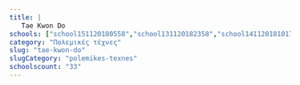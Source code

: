 ```yaml
---
title: |
   Tae Kwon Do
schools: ["school151120180558","school131120182358","school141120181017","school191120181910","school221120181715","school151120180446","school241120181534","school151120180544","school221120182300","school141120180320","school231120181032","school211120180905","school161120182358","school131120180403","school251120181953","school191120181046","school021220181505","school131120182246","school171120182300","school241120181827","school141120180544","school151120181953","school141120180208","","school131120180544","school261120182329","school191120180348","school131120180446","school271120180124","school191120181115","school021220181827","school151120180222","school021220181158"]
category: "Πολεμικές τέχνες"
slug: "tae-kwon-do"
slugCategory: "polemikes-texnes"
schoolscount: "33"
---
```


